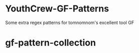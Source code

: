 # YouthCrew-GF-Patterns
Some extra regex patterns for tomnomnom's excellent tool GF
# gf-pattern-collection
